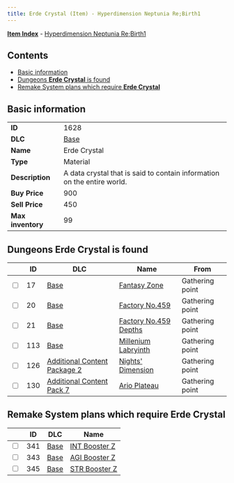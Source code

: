 ```yaml
---
title: Erde Crystal (Item) - Hyperdimension Neptunia Re;Birth1
---
```


[**Item Index**](/neptunia/rb1/item/index.html) - [Hyperdimension Neptunia Re;Birth1](/neptunia/rb1)

## Contents

- [Basic information](#basic-information)
- [Dungeons **Erde Crystal** is found](#dungeons-erde-crystal-is-found)
- [Remake System plans which require **Erde Crystal**](#remake-system-plans-which-require-erde-crystal)

## Basic information

|   |   |
| -- | -- |
| **ID** | 1628 |
| **DLC** | [Base](/neptunia/rb1/dlc/1-base.html) |
| **Name** | Erde Crystal |
| **Type** | Material |
| **Description** | A data crystal that is said to contain information on the entire world. |
| **Buy Price** | 900 |
| **Sell Price** | 450 |
| **Max inventory** | 99 |


## Dungeons **Erde Crystal** is found

|    | ID | DLC | Name | From |
| -- | -- | --- | ---- | ---- |
| <input type="checkbox" id="rb1-dungeon-1-17" class="trackbox" /> | 17 | [Base](/neptunia/rb1/dlc/1-base.html) | [Fantasy Zone](/neptunia/rb1/dungeon/1-17-fantasy-zone.html) | Gathering point |
| <input type="checkbox" id="rb1-dungeon-1-20" class="trackbox" /> | 20 | [Base](/neptunia/rb1/dlc/1-base.html) | [Factory No.459](/neptunia/rb1/dungeon/1-20-factory-no-459.html) | Gathering point |
| <input type="checkbox" id="rb1-dungeon-1-21" class="trackbox" /> | 21 | [Base](/neptunia/rb1/dlc/1-base.html) | [Factory No.459 Depths](/neptunia/rb1/dungeon/1-21-factory-no-459-depths.html) | Gathering point |
| <input type="checkbox" id="rb1-dungeon-1-113" class="trackbox" /> | 113 | [Base](/neptunia/rb1/dlc/1-base.html) | [Millenium Labryinth](/neptunia/rb1/dungeon/1-113-millenium-labryinth.html) | Gathering point |
| <input type="checkbox" id="rb1-dungeon-11-126" class="trackbox" /> | 126 | [Additional Content Package 2](/neptunia/rb1/dlc/11-pack2.html) | [Nights' Dimension](/neptunia/rb1/dungeon/11-126-nights-dimension.html) | Gathering point |
| <input type="checkbox" id="rb1-dungeon-16-130" class="trackbox" /> | 130 | [Additional Content Pack 7](/neptunia/rb1/dlc/16-pack7.html) | [Ario Plateau](/neptunia/rb1/dungeon/16-130-ario-plateau.html) | Gathering point |


## Remake System plans which require **Erde Crystal**

|    | ID | DLC | Name |
| -- | -- | --- | ---- |
| <input type="checkbox" id="rb1-quest-1-341" class="trackbox" /> | 341 | [Base](/neptunia/rb1/dlc/1-base.html) | [INT Booster Z](/neptunia/rb1/quest/1-341-int-booster-z.html) |
| <input type="checkbox" id="rb1-quest-1-343" class="trackbox" /> | 343 | [Base](/neptunia/rb1/dlc/1-base.html) | [AGI Booster Z](/neptunia/rb1/quest/1-343-agi-booster-z.html) |
| <input type="checkbox" id="rb1-quest-1-345" class="trackbox" /> | 345 | [Base](/neptunia/rb1/dlc/1-base.html) | [STR Booster Z](/neptunia/rb1/quest/1-345-str-booster-z.html) |
